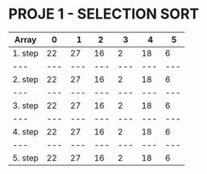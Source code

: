 # PROJE 1 - SELECTION SORT

Array | 0 | 1 | 2 | 3 | 4 | 5
--- | --- | --- | --- |--- |--- |--- 
1. step | 22 | 27 | 16 | 2 | 18 | 6 
--- | --- | --- | --- |--- |--- |--- 
2. step | 22 | 27 | 16 | 2 | 18 | 6 
--- | --- | --- | --- |--- |--- |--- 
3. step | 22 | 27 | 16 | 2 | 18 | 6 
--- | --- | --- | --- |--- |--- |--- 
4. step | 22 | 27 | 16 | 2 | 18 | 6 
--- | --- | --- | --- |--- |--- |--- 
5. step | 22 | 27 | 16 | 2 | 18 | 6 
